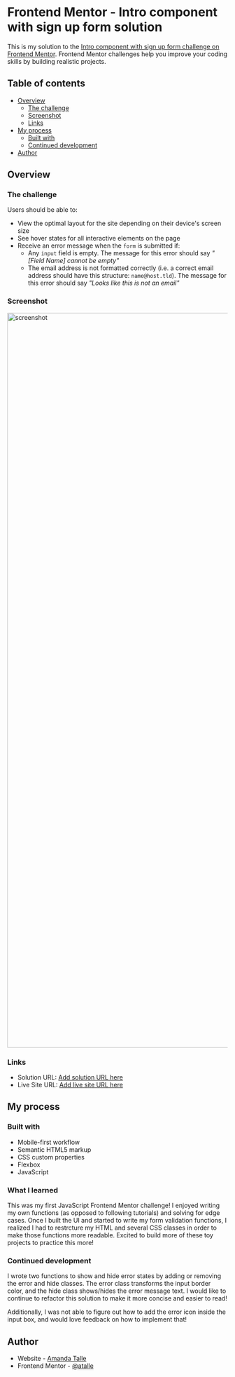 # Frontend Mentor - Intro component with sign up form solution

This is my solution to the [Intro component with sign up form challenge on Frontend Mentor](https://www.frontendmentor.io/challenges/intro-component-with-signup-form-5cf91bd49edda32581d28fd1). Frontend Mentor challenges help you improve your coding skills by building realistic projects.

## Table of contents

- [Overview](#overview)
  - [The challenge](#the-challenge)
  - [Screenshot](#screenshot)
  - [Links](#links)
- [My process](#my-process)
  - [Built with](#built-with)
  - [Continued development](#continued-development)
- [Author](#author)


## Overview

### The challenge

Users should be able to:

- View the optimal layout for the site depending on their device's screen size
- See hover states for all interactive elements on the page
- Receive an error message when the `form` is submitted if:
  - Any `input` field is empty. The message for this error should say *"[Field Name] cannot be empty"*
  - The email address is not formatted correctly (i.e. a correct email address should have this structure: `name@host.tld`). The message for this error should say *"Looks like this is not an email"*

### Screenshot

<img width="1676" alt="screenshot" src="https://user-images.githubusercontent.com/66145951/134930643-f70cf340-8de5-4af5-a084-405714e4be24.png">

### Links

- Solution URL: [Add solution URL here](https://www.frontendmentor.io/solutions/signup-form-component-nZPsj47JP)
- Live Site URL: [Add live site URL here](https://atalle.github.io/sign-up-form-component/)

## My process

### Built with

- Mobile-first workflow
- Semantic HTML5 markup
- CSS custom properties
- Flexbox
- JavaScript

### What I learned

This was my first JavaScript Frontend Mentor challenge! I enjoyed writing my own functions (as opposed to following tutorials) and solving for edge cases. Once I built the UI and started to write my form validation functions, I realized I had to restrcture my HTML and several CSS classes in order to make those functions more readable. Excited to build more of these toy projects to practice this more!

### Continued development

I wrote two functions to show and hide error states by adding or removing the error and hide classes. The error class transforms the input border color, and the hide class shows/hides the error message text. I would like to continue to refactor this solution to make it more concise and easier to read!

Additionally, I was not able to figure out how to add the error icon inside the input box, and would love feedback on how to implement that!

## Author

- Website - [Amanda Talle](http://amandatalle.io/)
- Frontend Mentor - [@atalle](https://www.frontendmentor.io/profile/atalle)
